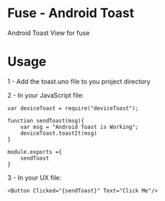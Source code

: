 # Fuse - Android Toast
Android Toast View for fuse

# Usage
1 - Add the toast.uno file to you project directory

2 - In your JavaScript file:

	var deviceToast = require("deviceToast");

	function sendToast(msg){
		var msg = "Android Toast is Working";
		deviceToast.toastIt(msg)
	}

	module.exports ={
		sendToast
	}
3 - In your UX file:

	<Button Clicked="{sendToast}" Text="Click Me"/>